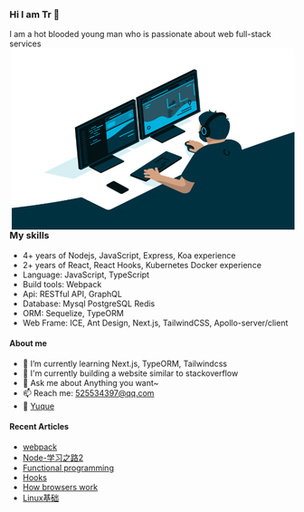 ### Hi I am Tr 👋

I am a hot blooded young man who is passionate about web full-stack services
<img align="right" alt="GIF" src="https://github.com/bsh00699/bsh00699/blob/master/code.png" width="500" height="320" />

###  My skills
- 4+ years of Nodejs, JavaScript, Express, Koa experience
- 2+ years of React, React Hooks, Kubernetes Docker experience
- Language: JavaScript, TypeScript
- Build tools: Webpack
- Api: RESTful API, GraphQL
- Database: Mysql PostgreSQL Redis
- ORM: Sequelize, TypeORM
- Web Frame: ICE, Ant Design, Next.js, TailwindCSS, Apollo-server/client

#### About me 
- 🌱 I’m currently learning Next.js, TypeORM, Tailwindcss
- 🤔 I'm currently building a website similar to stackoverflow
- 💬 Ask me about Anything you want~
- 📫 Reach me: 525534397@qq.com
- 🌸 [Yuque](https://www.yuque.com/dianshijuhaoka)

#### Recent Articles
* [webpack](https://www.yuque.com/dianshijuhaoka/fcz68r)
* [Node-学习之路2](https://www.yuque.com/dianshijuhaoka/glky0l)
* [Functional programming](https://www.yuque.com/dianshijuhaoka/glky0l/bfis1d)
* [Hooks](https://www.yuque.com/docs/share/1baf5df2-08ba-47e1-a34c-b4e88dcf463d?#《Hooks》)
* [How browsers work](https://www.yuque.com/dianshijuhaoka/tdt7qr)
* [Linux基础](https://www.yuque.com/dianshijuhaoka/bmuppv)